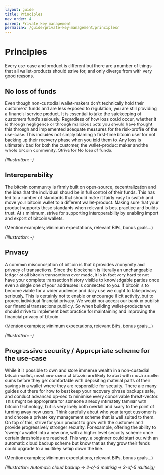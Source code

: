 ```yaml
---
layout: guide
title: Principles
nav_order: 4
parent: Private key management
permalink: /guide/private-key-management/principles/
---
```


# Principles

Every use-case and product is different but there are a number of things that all wallet-products should strive for, and only diverge from with very good reasons.

## No loss of funds

Even though non-custodial wallet-makers don’t technically hold their customers’ funds and are less exposed to regulation, you are still providing a financial service product. It is essential to take the safekeeping of customers fund’s seriously. Regardless of how loss could occur, whether it is through negligence or through malicious acts you should have thought this through and implemented adequate measures for the risk-profile of the use-case. This includes not simply blaming a first-time bitcoin user for not backing up their recovery phase when you told them to. Any loss is ultimately bad for both the customer, the wallet-product maker and the whole bitcoin community. Strive for No loss of funds. 

*(Illustration: -)*

## Interoperability

The bitcoin community is firmly built on open-source, decentralization and the idea that the individual should be in full control of their funds. This has led to a number of standards that should make it fairly easy to switch and move your bitcoin wallet to a different wallet-product. Making sure that your product supports these standards when relevant is best practice and builds trust. At a minimum, strive for supporting interoperability by enabling import and export of bitcoin wallets.

(Mention examples; Minimum expectations, relevant BIPs, bonus goals...)

*(Illustration: -)*

## Privacy

A common misconception of bitcoin is that it provides anonymity and privacy of transactions. Since the blockchain is literally an unchangeable ledger of all bitcoin transactions ever made, it is in fact very hard to not have your complete transaction history visible to knowledgable parties once even a single one of your addresses is connected to you. If bitcoin is to become viable for a wider audience and daily use we ought to take privacy seriously. This is certainly not to enable or encourage illicit activity, but to protect individual financial privacy. We would not accept our bank to publish our financial transactions publicly. So when building wallet-products we should strive to implement best practice for maintaining and improving the financial privacy of bitcoin. 

(Mention examples; Minimum expectations, relevant BIPs, bonus goals...)

*(Illustration: -)*

## Progressive security / Appropriate scheme for the use-case

While it is possible to own and store immense wealth in a non-custodial bitcoin wallet, most new users of bitcoin are likely to start with much smaller sums before they get comfortable with depositing material parts of their savings in a wallet where they are responsible for security. There are many guides out there for how to best keep your recovery phrase backups safe, and conduct advanced op-sec to minimise every conceivable threat-vector. This might be appropriate for someone already intimately familiar with bitcoin technology, but is very likely both overkill and scary to the point of turning away new users. Think carefully about who your target customer is and choose a private key management scheme that is well suited to them. On top of this, strive for your product to grow with the customer and provide progressively stronger security. For example, offering the ability to ‘sweep’ a wallet into a new one, with a higher level security scheme once certain thresholds are reached. This way, a beginner could start out with an automatic cloud backup scheme but know that as they grow their funds could upgrade to a multikey setup down the line.

(Mention examples; Minimum expectations, relevant BIPs, bonus goals...)

*(Illustration: Automatic cloud backup → 2-of-3 multisig → 3-of-5 multisig)*
